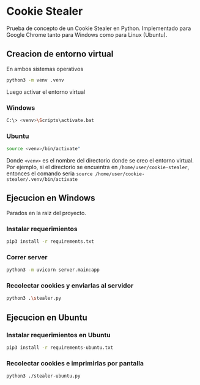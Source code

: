 # Cookie Stealer

Prueba de concepto de un Cookie Stealer en Python. Implementado para Google Chrome tanto para Windows como para Linux (Ubuntu).

## Creacion de entorno virtual

En ambos sistemas operativos

```bash
python3 -m venv .venv
```

Luego activar el entorno virtual

### Windows
```bash
C:\> <venv>\Scripts\activate.bat
```

### Ubuntu

```bash
source <venv>/bin/activate"
```

Donde `<venv>` es el nombre del directorio donde se creo el entorno virtual. Por ejemplo, si el directorio se encuentra en `/home/user/cookie-stealer`, entonces el comando seria `source /home/user/cookie-stealer/.venv/bin/activate`

## Ejecucion en Windows

Parados en la raiz del proyecto.

### Instalar requerimientos
```bash
pip3 install -r requirements.txt
```

### Correr server
```bash
python3 -m uvicorn server.main:app
```

### Recolectar cookies y enviarlas al servidor
```bash
python3 .\stealer.py
```

## Ejecucion en Ubuntu


### Instalar requerimientos en Ubuntu
```bash
pip3 install -r requirements-ubuntu.txt
```

### Recolectar cookies e imprimirlas por pantalla
```bash
python3 ./stealer-ubuntu.py
```
